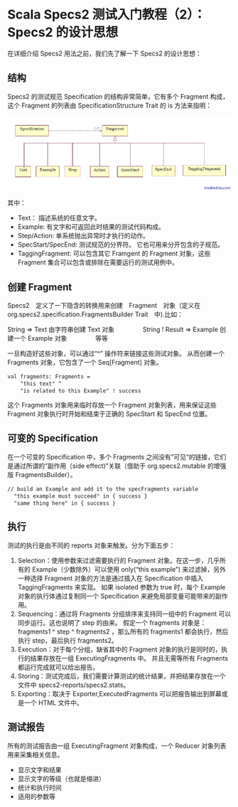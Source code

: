 # Scala Specs2 测试入门教程（2）：Specs2 的设计思想

在详细介绍 Specs2 用法之前，我们先了解一下 Specs2 的设计思想：

## 结构

Specs2 的测试规范 Specification 的结构非常简单，它有多个 Fragment 构成，这个 Fragment 的列表由 SpecificationStructure Trait 的 is 方法来指明：

![PIC](images/4.jpg)

其中：

- Text： 描述系统的任意文字。
- Example: 有文字和可返回此时结果的测试代码构成。
- Step/Action: 单系统抛出异常时才执行的动作。
- SpecStart/SpecEnd: 测试规范的分界符。 它也可用来分开包含的子规范。
- TaggingFragment: 可以包含其它 Framgent 的 Fragment 对象，这些 Fragment 集合可以包含或排除在需要运行的测试用例中。
 
## 创建 Fragment

Specs2　定义了一下隐含的转换用来创建　Fragment　对象（定义在　org.specs2.specification.FragmentsBuilder Trait　中).比如：

String => Text 由字符串创建 Text 对象    　　　　
String ! Result => Example 创建一个 Example 对象  　　　　
等等　　　　  

一旦构造好这些对象，可以通过“^” 操作符来链接这些测试对象。 从而创建一个 Fragments 对象，它包含了一个 Seq[Fragment] 对象。

```
val fragments: Fragments =
    "this text" ^
    "is related to this Example" ! success
```
	
这个 Fragments 对象用来临时存放一个 Fragment 对象列表，用来保证这些 Fragment 对象执行时开始和结束于正确的 SpecStart 和 SpecEnd 位置。

## 可变的 Specification

在一个可变的 Specification 中，多个 Fragments 之间没有”可见“的链接，它们是通过所谓的“副作用（side effect)”关联（借助于 org.specs2.mutable 的增强版 FragmentsBuilder）。

```
// build an Example and add it to the specFragments variable
  "this example must succeed" in { success }
  "same thing here" in { success }
```

## 执行

测试的执行是由不同的 reports 对象来触发。分为下面五步：

1. Selection：使用参数来过滤需要执行的 Fragment 对象。在这一步，几乎所有的 Example（少数除外）可以使用 only(“this example”) 来过滤掉，另外一种选择 Fragment 对象的方法是通过插入在 Specification 中插入 TaggingFragments 来实现。 如果 isolated 参数为 true 时，每个 Example 对象的执行体通过复制同一个 Specification 来避免局部变量可能带来的副作用。
2. Sequencing：通过将 Fragments 分组排序来支持同一组中的 Fragment 可以同步运行。这也说明了 step 的由来。 假定一个 fragments 对象是：fragments1 ^ step ^ fragments2 ，那么所有的 fragments1 都会执行，然后执行 step，最后执行 fragments2。
3. Execution：对于每个分组，缺省其中的 Fragment 对象的执行是同时的，执行的结果存放在一组 ExecutingFragments 中。 并且无需等所有 Fragments 都运行完成就可以给出报告。
4. Storing：测试完成后，我们需要计算测试的统计结果，并把结果存放在一个文件中 specs2-reports/specs2.stats。
5. Exporting：取决于 Exporter,ExecutedFragments 可以把报告输出到屏幕或是一个 HTML 文件中。

## 测试报告

所有的测试报告由一组 ExecutingFragment 对象构成，一个 Reducer 对象列表用来采集相关信息。

- 显示文字和结果
- 显示文字的等级（也就是缩进）
- 统计和执行时间
- 适用的参数等